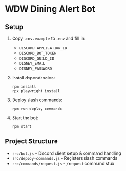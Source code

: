 # WDW Dining Alert Bot

## Setup

1. Copy `.env.example` to `.env` and fill in:
   - `DISCORD_APPLICATION_ID`
   - `DISCORD_BOT_TOKEN`
   - `DISCORD_GUILD_ID`
   - `DISNEY_EMAIL`
   - `DISNEY_PASSWORD`

2. Install dependencies:
   ```
   npm install
   npx playwright install
   ```

3. Deploy slash commands:
   ```
   npm run deploy-commands
   ```

4. Start the bot:
   ```
   npm start
   ```

## Project Structure

- `src/bot.js` - Discord client setup & command handling
- `src/deploy-commands.js` - Registers slash commands
- `src/commands/request.js` - `/request` command stub
